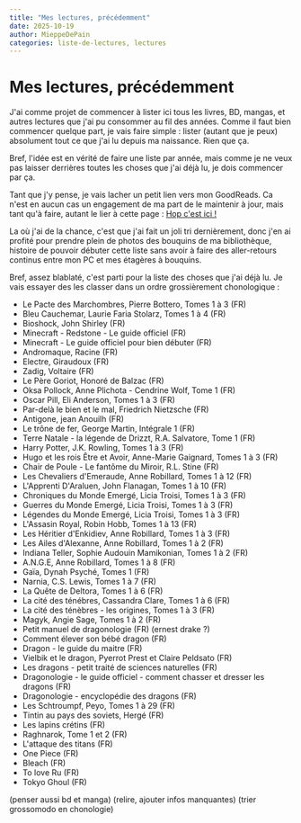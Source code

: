 ```yaml
---
title: "Mes lectures, précédemment"
date: 2025-10-19
author: MieppeDePain
categories: liste-de-lectures, lectures
---
```

# Mes lectures, précédemment

J'ai comme projet de commencer à lister ici tous les livres, BD, mangas, et autres lectures que j'ai pu consommer au fil des années.
Comme il faut bien commencer quelque part, je vais faire simple : lister (autant que je peux) absolument tout ce que j'ai lu depuis ma naissance.
Rien que ça.

Bref, l'idée est en vérité de faire une liste par année, mais comme je ne veux pas laisser derrières toutes les choses que j'ai déjà lu, je dois commencer par ça.

Tant que j'y pense, je vais lacher un petit lien vers mon GoodReads. Ca n'est en aucun cas un engagement de ma part de le maintenir à jour, mais tant qu'à faire, autant le lier à cette page : [Hop c'est ici !](https://www.goodreads.com/user/show/143915074-mieppe)

La où j'ai de la chance, c'est que j'ai fait un joli tri dernièrement, donc j'en ai profité pour prendre plein de photos des bouquins de ma bibliothèque, histoire de pouvoir débuter cette liste sans avoir à faire des aller-retours continus entre mon PC et mes étagères à bouquins.

Bref, assez blablaté, c'est parti pour la liste des choses que j'ai déjà lu. Je vais essayer des les classer dans un ordre grossièrement chonologique :
- Le Pacte des Marchombres, Pierre Bottero, Tomes 1 à 3 (FR)
- Bleu Cauchemar, Laurie Faria Stolarz, Tomes 1 à 4 (FR)
- Bioshock, John Shirley (FR)
- Minecraft - Redstone - Le guide officiel (FR)
- Minecraft - Le guide officiel pour bien débuter (FR)
- Andromaque, Racine (FR)
- Electre, Giraudoux (FR)
- Zadig, Voltaire (FR)
- Le Père Goriot, Honoré de Balzac (FR)
- Oksa Pollock, Anne Plichota - Cendrine Wolf, Tome 1 (FR)
- Oscar Pill, Eli Anderson, Tomes 1 à 3 (FR)
- Par-delà le bien et le mal, Friedrich Nietzsche (FR)
- Antigone, jean Anouilh (FR)
- Le trône de fer, George Martin, Intégrale 1 (FR)
- Terre Natale - la légende de Drizzt, R.A. Salvatore, Tome 1 (FR)
- Harry Potter, J.K. Rowling, Tomes 1 à 3 (FR)
- Hugo et les rois Être et Avoir, Anne-Marie Gaignard, Tomes 1 à 3 (FR)
- Chair de Poule - Le fantôme du Miroir, R.L. Stine (FR)
- Les Chevaliers d'Emeraude, Anne Robillard, Tomes 1 à 12 (FR)
- L'Apprenti D'Araluen, John Flanagan, Tomes 1 à 10 (FR)
- Chroniques du Monde Emergé, Licia Troisi, Tomes 1 à 3 (FR)
- Guerres du Monde Emergé, Licia Troisi, Tomes 1 à 3 (FR)
- Légendes du Monde Emergé, Licia Troisi, Tomes 1 à 3 (FR)
- L'Assasin Royal, Robin Hobb, Tomes 1 à 13 (FR)
- Les Héritier d'Enkidiev, Anne Robillard, Tomes 1 à 3 (FR)
- Les Ailes d'Alexanne, Anne Robillard, Tomes 1 à 2 (FR)
- Indiana Teller, Sophie Audouin Mamikonian, Tomes 1 à 2 (FR)
- A.N.G.E, Anne Robillard, Tomes 1 à 8 (FR)
- Gaïa, Dynah Psyché, Tomes 1 (FR)
- Narnia, C.S. Lewis, Tomes 1 à 7 (FR)
- La Quête de Deltora, Tomes 1 à 6 (FR)
- La cité des ténébres, Cassandra Clare, Tomes 1 à 6 (FR)
- La cité des ténèbres - les origines, Tomes 1 à 3 (FR)
- Magyk, Angie Sage, Tomes 1 à 2 (FR)
- Petit manuel de dragonologie (FR) (ernest drake ?)
- Comment élever son bébé dragon (FR)
- Dragon - le guide du maitre (FR)
- Vielbik et le dragon, Pyerrot Prest et Claire Peldsato (FR)
- Les dragons - petit traité de sciences naturelles (FR)
- Dragonologie - le guide officiel - comment chasser et dresser les dragons (FR)
- Dragonologie - encyclopédie des dragons (FR)
- Les Schtroumpf, Peyo, Tomes 1 à 29 (FR)
- Tintin au pays des soviets, Hergé (FR)
- Les lapins crétins (FR)
- Raghnarok, Tome 1 et 2 (FR)
- L'attaque des titans (FR)
- One Piece (FR)
- Bleach (FR)
- To love Ru (FR)
- Tokyo Ghoul (FR)

(penser aussi bd et manga)
(relire, ajouter infos manquantes)
(trier grossomodo en chonologie)
